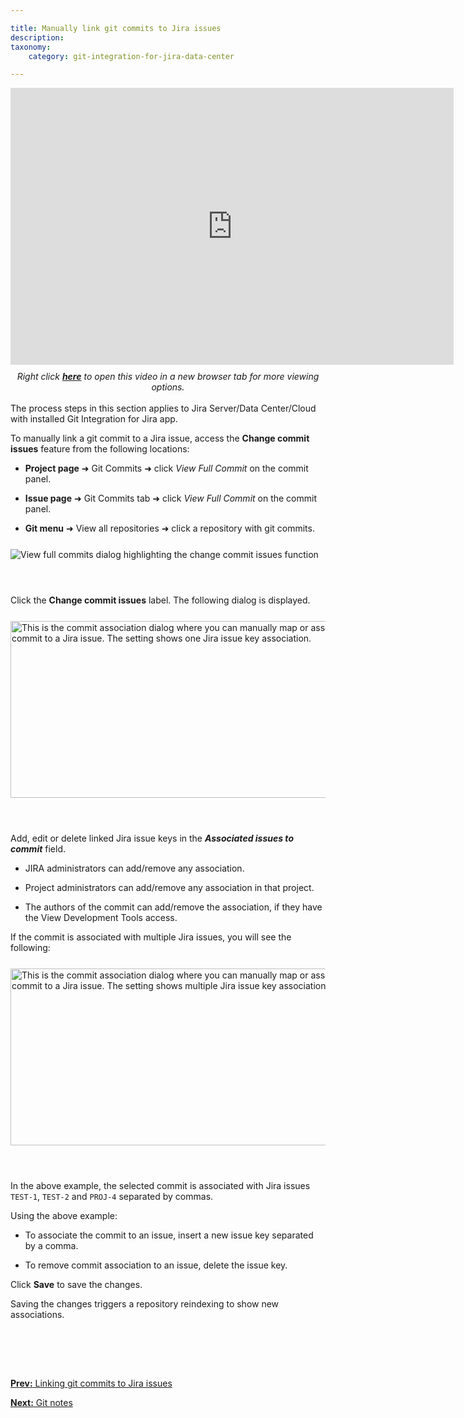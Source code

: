 ```yaml
---

title: Manually link git commits to Jira issues
description:
taxonomy:
    category: git-integration-for-jira-data-center

---
```


<div class='embed-container embed-container--16-10'>
    <iframe width='709' height='443' src='https://fast.wistia.com/embed/iframe/cq3r68b9ou?videoFoam=true' frameborder='0' allowfullscreen ></iframe>
</div>

<div align='center' style='margin-top:10px'>
    <i>Right click <a href='https://bigbrassband.wistia.com/medias/cq3r68b9ou'><b>here</b></a> to open this video in a new browser tab for more viewing options.</i>
</div>
<br>

<div class="bbb-callout bbb--alert">
    <div class="irow">
    <div class="ilogobox">
        <span class="logoimg"></span>
    </div>
    <div class="imsgbox">
        The process steps in this section applies to Jira Server/Data Center/Cloud with installed Git Integration for Jira app.
    </div>
    </div>
</div>

To manually link a git commit to a Jira issue, access the **Change commit issues** feature from the following locations:

*   **Project page** ➜ Git Commits ➜ click _View Full Commit_ on the commit panel.

*   **Issue page** ➜ Git Commits tab ➜ click _View Full Commit_ on the commit panel.

*   **Git menu** ➜ View all repositories ➜ click a repository with git commits.


<img src='/wp-content/uploads/gij-gitserver-view-full-commits-assoc.png' alt='View full commits dialog highlighting the change commit issues function' style='display:block;margin:25px auto;max-width:100%' />

<br>

Click the **Change commit issues** label. The following dialog is displayed.

<img src='/wp-content/uploads/gij-gitserver-view-full-commits-assoc-issue-dlg.png' width=566 height=283 style='display:block;margin:25px auto;max-width:100%' alt='This is the commit association dialog where you can manually map or associate a commit to a Jira issue. The setting shows one Jira issue key association.' />

<br>

Add, edit or delete linked Jira issue keys in the _**Associated issues to commit**_ field.

*   JIRA administrators can add/remove any association.

*   Project administrators can add/remove any association in that project.

*   The authors of the commit can add/remove the association, if they have the View Development Tools access.


If the commit is associated with multiple Jira issues, you will see the following:

<img src='/wp-content/uploads/gij-gitserver-view-full-commits-assoc-issue-dlg-multi.png' width=566 height=283 style='display:block;margin:25px auto;max-width:100%' alt='This is the commit association dialog where you can manually map or associate a commit to a Jira issue. The setting shows multiple Jira issue key associations.' />

<br>

In the above example, the selected commit is associated with Jira issues `TEST-1`, `TEST-2` and `PROJ-4` separated by commas.

Using the above example:

*   To associate the commit to an issue, insert a new issue key separated by a comma.

*   To remove commit association to an issue, delete the issue key.


Click **Save** to save the changes.

<div class="bbb-callout bbb--info">
    <div class="irow">
    <div class="ilogobox">
        <span class="logoimg"></span>
    </div>
    <div class="imsgbox">
        Saving the changes triggers a repository reindexing to show new associations.
    </div>
    </div>
</div>

<p>&nbsp;</p>

<br>
<br>

[**Prev:** Linking git commits to Jira issues](/git-integration-for-jira-data-center/linking-git-commits-to-jira-issues-gij-self-managed)

[**Next:** Git notes](/git-integration-for-jira-data-center/git-notes-gij-self-managed)


